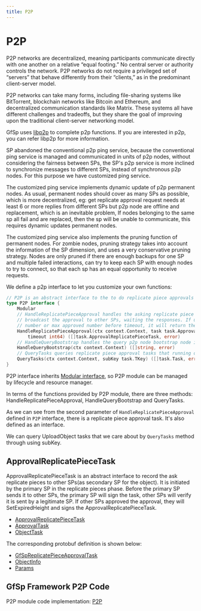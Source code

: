 ```yaml
---
title: P2P
---
```


# P2P

P2P networks are decentralized, meaning participants communicate directly with one another on a relative “equal footing.” No central server or authority controls the network. P2P networks do not require a privileged set of “servers” that behave differently from their “clients,” as in the predominant client-server model.

P2P networks can take many forms, including file-sharing systems like BitTorrent, blockchain networks like Bitcoin and Ethereum, and decentralized communication standards like Matrix. These systems all have different challenges and tradeoffs, but they share the goal of improving upon the traditional client-server networking model.

GfSp uses [libp2p](https://github.com/libp2p/go-libp2p) to complete p2p functions. If you are interested in p2p, you can refer libp2p for more information.

SP abandoned the conventional p2p ping service, because the conventional ping service is managed and communicated in units of p2p nodes, without considering the fairness between SPs, the SP's p2p service is more inclined to synchronize messages to different SPs, instead of synchronous p2p nodes. For this purpose we have customized ping service.

The customized ping service implements dynamic update of p2p permanent nodes. As usual, permanent nodes should cover as many SPs as possible, which is more decentralized, eg: get replicate approval request needs at least 6 or more replies from different SPs but p2p node are offline and replacement, which is an inevitable problem, If nodes belonging to the same sp all fail and are replaced, then the sp will be unable to communicate, this requires dynamic updates permanent nodes.

The customized ping service also implements the pruning function of permanent nodes. For zombie nodes, pruning strategy takes into account the information of the SP dimension, and uses a very conservative pruning strategy. Nodes are only pruned if there are enough backups for one SP and multiple failed interactions, can try to keep each SP with enough nodes to try to connect, so that each sp has an equal opportunity to receive requests.

We define a p2p interface to let you customize your own functions:

``` go
// P2P is an abstract interface to the to do replicate piece approvals between SPs.
type P2P interface {
    Modular
    // HandleReplicatePieceApproval handles the asking replicate piece approval, it will
    // broadcast the approval to other SPs, waiting the responses. If up to min approved
    // number or max approved number before timeout, it will return the approvals.
    HandleReplicatePieceApproval(ctx context.Context, task task.ApprovalReplicatePieceTask, min, max int32,
        timeout int64) ([]task.ApprovalReplicatePieceTask, error)
    // HandleQueryBootstrap handles the query p2p node bootstrap node info.
    HandleQueryBootstrap(ctx context.Context) ([]string, error)
    // QueryTasks queries replicate piece approval tasks that running on p2p by task sub-key.
    QueryTasks(ctx context.Context, subKey task.TKey) ([]task.Task, error)
}
```

P2P interface inherits [Modular interface](./common/lifecycle_modular.md#modular-interface), so P2P module can be managed by lifecycle and resource manager.

In terms of the functions provided by P2P module, there are three methods: HandleReplicatePieceApproval, HandleQueryBootstrap and QueryTasks.

As we can see from the second parameter of `HandleReplicatePieceApproval` defined in `P2P` interface, there is a replicate piece approval task. It's also defined as an interface.

We can query UploadObject tasks that we care about by `QueryTasks` method through using subKey.

## ApprovalReplicatePieceTask

ApprovalReplicatePieceTask is an abstract interface to record the ask replicate pieces to other SPs(as secondary SP for the object). It is initiated by the primary SP in the replicate pieces phase. Before the primary SP sends it to other SPs, the primary SP will sign the task, other SPs will verify it is sent by a legitimate SP. If other SPs approved the approval, they will SetExpiredHeight and signs the ApprovalReplicatePieceTask.

- [ApprovalReplicatePieceTask](./common/task.md#approvalreplicatepiecetask)
- [ApprovalTask](./common/task.md#approvaltask)
- [ObjectTask](./common/task.md#objecttask)

The corresponding protobuf definition is shown below:

- [GfSpReplicatePieceApprovalTask](./common/proto.md#gfspreplicatepieceapprovaltask-proto)
- [ObjectInfo](./common/proto.md#objectinfo-proto)
- [Params](./common/proto.md#params-proto)

## GfSp Framework P2P Code

P2P module code implementation: [P2P](https://github.com/bnb-chain/greenfield-storage-provider/tree/master/modular/p2p)
